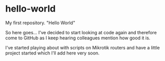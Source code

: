 hello-world
===========

My first repository. "Hello World"

So here goes... I've decided to start looking at code again and therefore come to GitHub as I keep hearing colleagues mention how good it is.

I've started playing about with scripts on Mikrotik routers and have a little project started which I'll add here very soon.
